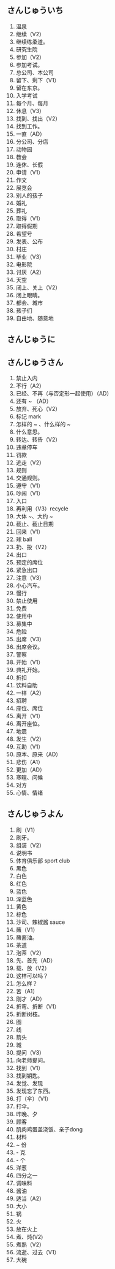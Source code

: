 ## さんじゅういち

1. 温泉
2. 继续（V2）
3. 继续练柔道。
4. 研究生院
5. 参加（V2）
6. 参加考试。
7. 总公司、本公司
8. 留下、剩下（V1）
9. 留在东京。
10. 入学考试
11. 每个月、每月
12. 休息（V3）
13. 找到、找出（V2）
14. 找到工作。
15. 一直（AD）
16. 分公司、分店
17. 动物园
18. 教会
19. 连休、长假
20. 申请（V1）
21. 作文
22. 展览会
23. 别人的孩子
24. 婚礼
25. 葬礼
26. 取得（V1）
27. 取得假期
28. 希望号
29. 发表、公布
30. 村庄
31. 毕业（V3）
32. 电影院
33. 讨厌（A2）
34. 天空
35. 闭上、关上（V2）
36. 闭上眼睛。
37. 都会、城市
38. 孩子们
39. 自由地、随意地

## さんじゅうに

## さんじゅうさん

1. 禁止入内
2. 不行（A2）
3. 已经、不再（与否定形一起使用）（AD）
4. 还有 ~ （AD）
5. 放弃、死心（V2）
6. 标记 mark
7. 怎样的 ~ 、什么样的 ~
8. 什么意思。
9. 转达、转告（V2）
10. 违章停车
11. 罚款
12. 逃走（V2）
13. 规则
14. 交通规则。
15. 遵守（V1）
16. 吵闹（V1）
17. 入口
18. 再利用（V3）recycle
19. 大体 ~、大约 ~
20. 截止、截止日期
21. 回来（V1）
22. 球 ball
23. 扔、投（V2）
24. 出口
25. 预定的席位
26. 紧急出口
27. 注意（V3）
28. 小心汽车。
29. 慢行
30. 禁止使用
31. 免费
32. 使用中
33. 募集中
34. 危险
35. 出席（V3）
36. 出席会议。
37. 警察
38. 开始（V1）
39. 典礼开始。
40. 折扣
41. 饮料自助
42. 一样（A2）
43. 招聘
44. 座位、席位
45. 离开（V1）
46. 离开座位。
47. 地震
48. 发生（V2）
49. 互助（V1）
50. 原本、原来（AD）
51. 悲伤（A1）
52. 更加（AD）
53. 寒暄、问候
54. 对方
55. 心情、情绪

## さんじゅうよん

1. 刷（V1）
2. 刷牙。
3. 组装（V2）
4. 说明书
5. 体育俱乐部 sport club
6. 黑色
7. 白色
8. 红色
9. 蓝色
10. 深蓝色
11. 黄色
12. 棕色
13. 沙司、辣椒酱 sauce
14. 蘸（V1）
15. 蘸酱油。
16. 茶道
17. 泡茶（V2）
18. 先、首先（AD）
19. 载、放（V2）
20. 这样可以吗？
21. 怎么样？
22. 苦（A1）
23. 刚才（AD）
24. 折弯、折断（V1）
25. 折断树枝。
26. 图
27. 线
28. 箭头
29. 城
30. 提问（V3）
31. 向老师提问。
32. 找到（V1）
33. 找到钥匙。
34. 发觉、发现
35. 发现忘了东西。
36. 打（伞）（V1）
37. 打伞。
38. 昨晚、夕
39. 顾客
40. 肌肉鸡蛋盖浇饭、亲子dong
41. 材料
42. ~ 份
43. \- 克
44. \- 个
45. 洋葱
46. 四分之一
47. 调味料
48. 酱油
49. 适当（A2）
50. 大小
51. 锅
52. 火
53. 放在火上
54. 煮、炖(V2)
55. 煮熟（V2）
56. 流逝、过去（V1）
57. 大碗